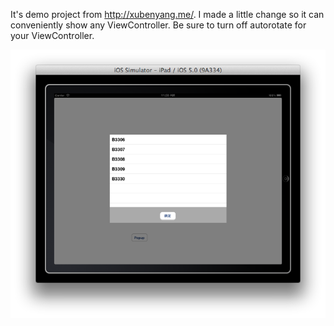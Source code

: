 It's demo project from <http://xubenyang.me/>.
I made a little change so it can conveniently show any ViewController.
Be sure to turn off autorotate for your ViewController.

![DEMO.png](https://github.com/phaibin/BYDialogRevised/blob/master/DEMO.png)